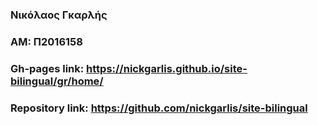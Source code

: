 ### Νικόλαος Γκαρλής
### ΑΜ: Π2016158
### Gh-pages link: https://nickgarlis.github.io/site-bilingual/gr/home/
### Repository link: https://github.com/nickgarlis/site-bilingual
